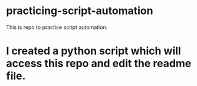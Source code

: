 # practicing-script-automation
This is repo to practice script automation.
# I created a python script which will access this repo and edit the readme file.
